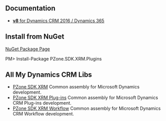 ## Documentation
<ul>
<li><a href="https://zooy.github.io/PZone.SDK.XRM.Plugins/v8/index.html"><b>v8</b> for Dynamics CRM 2016 / Dynamics 365</a></li>
</ul>

## Install from NuGet

<a href="https://preview.nuget.org/packages/PZone.SDK.XRM.Plugins/">NuGet Package Page</a>

PM> Install-Package PZone.SDK.XRM.Plugins

## All My Dynamics CRM Libs

<ul>
<li><a href="https://zooy.github.io/PZone.SDK.XRM/">PZone SDK XRM</a> Common assembly for Microsoft Dynamics development.</li>
<li><a href="https://zooy.github.io/PZone.SDK.XRM.Plugins/">PZone SDK XRM Plug-ins</a> Common assembly for Microsoft Dynamics CRM Plug-ins development.</li>
<li><a href="https://zooy.github.io/PZone.SDK.XRM.Workflow/">PZone SDK XRM Workflow</a> Common assembly for Microsoft Dynamics CRM Workflow development.</li>
</ul>
